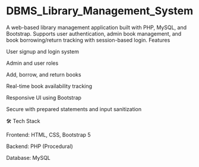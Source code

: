 # DBMS_Library_Management_System
A web-based library management application built with PHP, MySQL, and Bootstrap. Supports user authentication, admin book management, and book borrowing/return tracking with session-based login.
Features

User signup and login system

Admin and user roles

Add, borrow, and return books

Real-time book availability tracking

Responsive UI using Bootstrap

Secure with prepared statements and input sanitization

🛠️ Tech Stack

Frontend: HTML, CSS, Bootstrap 5

Backend: PHP (Procedural)

Database: MySQL
